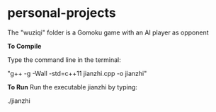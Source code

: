 # personal-projects

The "wuziqi" folder is a Gomoku game with an AI player as opponent

**To Compile**

Type the command line in the terminal:


  "g++ -g -Wall -std=c++11 jianzhi.cpp -o jianzhi"

**To Run**
Run the executable jianzhi by typing:


  ./jianzhi
